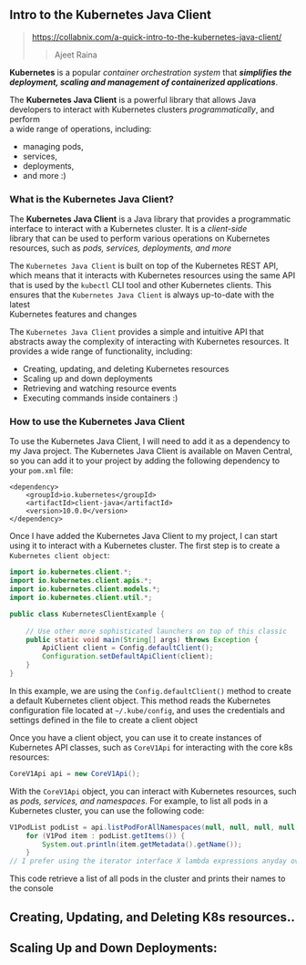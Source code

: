 
## Intro to the Kubernetes Java Client
> <https://collabnix.com/a-quick-intro-to-the-kubernetes-java-client/>  
> > Ajeet Raina

**Kubernetes** is a popular *container orchestration system* that ***simplifies the deployment, scaling and management of containerized applications***.  

The **Kubernetes Java Client** is a powerful library that allows Java developers to interact with Kubernetes clusters *programmatically*, and perform  
a wide range of operations, including:  
- managing pods,  
- services,  
- deployments,  
- and more :)

### What is the Kubernetes Java Client?

The **Kubernetes Java Client** is a Java library that provides a programmatic interface to interact with a Kubernetes cluster. It is a *client-side*  
library that can be used to perform various operations on Kubernetes resources, such as *pods, services, deployments, and more*

The `Kubernetes Java Client` is built on top of the Kubernetes REST API, which means that it interacts with Kubernetes resources using the same API  
that is used by the `kubectl` CLI tool and other Kubernetes clients. This ensures that the `Kubernetes Java Client` is always up-to-date with the latest  
Kubernetes features and changes

The `Kubernetes Java Client` provides a simple and intuitive API that abstracts away the complexity of interacting with Kubernetes resources. It  
provides a wide range of functionality, including:  

- Creating, updating, and deleting Kubernetes resources
- Scaling up and down deployments
- Retrieving and watching resource events
- Executing commands inside containers :)

### How to use the Kubernetes Java Client

To use the Kubernetes Java Client, I will need to add it as a dependency to my Java project. The Kubernetes Java Client is available on Maven Central,  
so you can add it to your project by adding the following dependency to your `pom.xml` file:  

```maven
<dependency>
    <groupId>io.kubernetes</groupId>
    <artifactId>client-java</artifactId>
    <version>10.0.0</version>
</dependency>
```

Once I have added the Kubernetes Java Client to my project, I can start using it to interact with a Kubernetes cluster. The first step is to create a  
`Kubernetes client object`:  

```java
import io.kubernetes.client.*;
import io.kubernetes.client.apis.*;
import io.kubernetes.client.models.*;
import io.kubernetes.client.util.*;

public class KubernetesClientExample {
    
    // Use other more sophisticated launchers on top of this classic
    public static void main(String[] args) throws Exception {
        ApiClient client = Config.defaultClient();
        Configuration.setDefaultApiClient(client);
    }
}
```

In this example, we are using the `Config.defaultClient()` method to create a default Kubernetes client object. This method reads the Kubernetes  
configuration file located at `~/.kube/config`, and uses the credentials and settings defined in the file to create a client object

Once you have a client object, you can use it to create instances of Kubernetes API classes, such as `CoreV1Api` for interacting with the core k8s  
resources:  

```java
CoreV1Api api = new CoreV1Api();
```

With the `CoreV1Api` object, you can interact with Kubernetes resources, such as *pods, services, and namespaces*. For example, to list all pods in a  
Kubernetes cluster, you can use the following code:  

```java
V1PodList podList = api.listPodForAllNamespaces(null, null, null, null, null, null, null, null;
    for (V1Pod item : podList.getItems()) {
        System.out.println(item.getMetadata().getName());
    }
// I prefer using the iterator interface X lambda expressions anyday over traditional loops
```

This code retrieve a list of all pods in the cluster and prints their names to the console

## Creating, Updating, and Deleting K8s resources..

## Scaling Up and Down Deployments:


